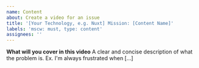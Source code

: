 ```yaml
---
name: Content
about: Create a video for an issue
title: '[Your Technology, e.g. Nuxt] Mission: [Content Name]'
labels: 'mscw: must, type: content'
assignees: ''
---
```


**What will you cover in this video**
A clear and concise description of what the problem is. Ex. I'm always frustrated when [...]
